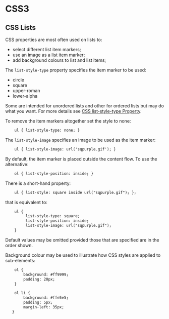 <!DOCTYPE html>
<html>

<link rel="stylesheet" href="../styles/style-sheet.css" />

<body>

# CSS3

## CSS Lists

CSS properties are most often used on lists to:

  * select different list item markers;
  * use an image as a list item marker;
  * add background colours to list and list items;

The `list-style-type` property specifies the item marker to be used:

  * circle
  * square
  * upper-roman
  * lower-alpha

Some are intended for unordered lists and other for ordered lists but may do what you want.
For more details see [CSS list-style-type Property](https://www.w3schools.com/cssref/pr_list-style-type.asp).

To remove the item markers altogether set the style to none:

```html
    ul { list-style-type: none; }
```

The `list-style-image` specifies an image to be used as the item marker:

```html
    ul { list-style-image: url('sqpurple.gif'); }
```

By default, the item marker is placed outside the content flow.
To use the alternative:

```html
    ol { list-style-position: inside; }
```

There is a short-hand property:

```html
    ul { list-style: square inside url("sqpurple.gif"); };
```

that is equivalent to:

```html
    ul {
         list-style-type: square;
         list-style-position: inside;
         list-style-image: url("sqpurple.gif");
    }
```

Default values may be omitted provided those that are specified are in the order shown.

Background colour may be used to illustrate how CSS styles are applied to sub-elements:

```html
    ol {
        background: #ff9999;
        padding: 20px;
    }

    ol li {
        background: #ffe5e5;
        padding: 5px;
        margin-left: 35px;
   }
```

</body>
</html>
